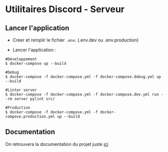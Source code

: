 # Utilitaires Discord - Serveur

## Lancer l'application

- Créer et remplir le fichier `.env`. (.env.dev ou .env.production)

- Lancer l'application :
```shell
#Développement
$ docker-compose up --build

#Debug
$ docker-compose -f docker-compose.yml -f docker-compose.debug.yml up --build

#Linter server
$ docker-compose -f docker-compose.yml -f docker-compose.dev.yml run --rm server pylint src/

#Production
$ docker-compose -f docker-compose.yml -f docker-compose.production.yml up --build
```

## Documentation 
On retrouvera la documentation du projet juste [ici](https://gitlab.com/projets-diy/utilitaires-discord/utilitaires-discord/-/wikis/home)

